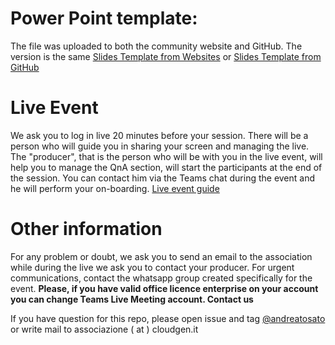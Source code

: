 # Power Point template:
The file was uploaded to both the community website and GitHub. The version is the same
[Slides Template from Websites](https://cloudgen.it/wp-content/uploads/2021/01/Codegen2021_Template.pptx) or [Slides Template from GitHub](https://github.com/CloudGenVR/HowToMakeStreaming/blob/main/assets/Codegen2021_Template.pptx)

# Live Event
We ask you to log in live 20 minutes before your session.
There will be a person who will guide you in sharing your screen and managing the live.
The "producer", that is the person who will be with you in the live event, will help you to manage the QnA section, will start the participants at the end of the session.
You can contact him via the Teams chat during the event and he will perform your on-boarding.
[Live event guide](https://github.com/CloudGenVR/HowToMakeStreaming/blob/main/Teams-presenter.md)

# Other information
For any problem or doubt, we ask you to send an email to the association while during the live we ask you to contact your producer.
For urgent communications, contact the whatsapp group created specifically for the event.
**Please, if you have valid office licence enterprise on your account you can change Teams Live Meeting account. Contact us**

If you have question for this repo, please open issue and tag [@andreatosato](https://github.com/andreatosato) or write mail to associazione ( at ) cloudgen.it
